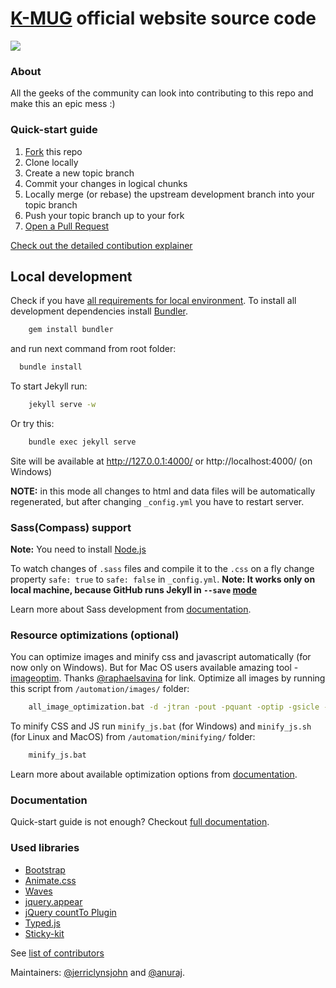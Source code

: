[K-MUG](http://k-mug.net) official website source code
=================

<img src="https://k-mug.herokuapp.com/badge.svg">

### About 
All the geeks of the community can look into contributing to this repo and make this an epic mess :) 

### Quick-start guide
1. [Fork](https://github.com/k-mug/k-mug.github.io/fork) this repo
2. Clone locally
3. Create a new topic branch
4. Commit your changes in logical chunks
5. Locally merge (or rebase) the upstream development branch into your topic branch
6. Push your topic branch up to your fork
7. [Open a Pull Request](https://help.github.com/articles/using-pull-requests/)

[Check out the detailed contibution explainer](https://github.com/k-mug/k-mug.github.io/blob/master/CONTRIBUTING.md)


## Local development

Check if you have [all requirements for local environment](http://jekyllrb.com/docs/installation/).
To install all development dependencies install [Bundler](http://bundler.io/).
```bash
    gem install bundler
``` 
and run next command from root folder:

```bash
  bundle install
```  

To start Jekyll run:
```bash
    jekyll serve -w
```

Or try this:
```bash
    bundle exec jekyll serve
```
Site will be available at http://127.0.0.1:4000/ or http://localhost:4000/ (on Windows)

**NOTE:** in this mode all changes to html and data files will be automatically regenerated, but after changing ```_config.yml``` you have to restart server.

### Sass(Compass) support
**Note:** You need to install [Node.js](http://nodejs.org/download/)

To watch changes of `.sass` files and compile it to the `.css` on a fly change property `safe: true` to `safe: false` in `_config.yml`.
**Note: It works only on local machine, because GitHub runs Jekyll in `--save` [mode](https://help.github.com/articles/using-jekyll-with-pages/#configuration-overrides)**

Learn more about Sass development from [documentation](https://github.com/k-mug/k-mug.github.io/wiki/Sass-development).


### Resource optimizations (optional)

You can optimize images and minify css and javascript automatically (for now only on Windows).
But for Mac OS users available amazing tool - [imageoptim](https://imageoptim.com/). Thanks [@raphaelsavina](https://github.com/raphaelsavina) for link.
Optimize all images by running this script from `/automation/images/` folder:
```bash
    all_image_optimization.bat -d -jtran -pout -pquant -optip -gsicle -svgo
```

To minify CSS and JS run `minify_js.bat` (for Windows) and `minify_js.sh` (for Linux and MacOS) from `/automation/minifying/` folder:
```bash
    minify_js.bat
```

Learn more about available optimization options from [documentation](https://github.com/k-mug/k-mug.github.io/wiki/Resources-optimizations).

### Documentation
Quick-start guide is not enough? Checkout [full documentation](https://github.com/k-mug/k-mug.github.io/wiki).

### Used libraries
* [Bootstrap](https://github.com/twbs/bootstrap)
* [Animate.css](https://github.com/daneden/animate.css)
* [Waves](https://github.com/publicis-indonesia/Waves)
* [jquery.appear](https://github.com/bas2k/jquery.appear)
* [jQuery countTo Plugin](https://github.com/mhuggins/jquery-countTo)
* [Typed.js](https://github.com/mattboldt/typed.js)
* [Sticky-kit](https://github.com/leafo/sticky-kit)


See [list of contributors](https://github.com/k-mug/k-mug.github.io/graphs/contributors)

Maintainers: [@jerriclynsjohn](https://github.com/jerriclynsjohn) and [@anuraj](https://github.com/anuraj).



